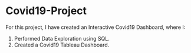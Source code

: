 # Covid19-Project

For this project, I have created an Interactive Covid19 Dashboard, where I:

1) Performed Data Exploration using SQL.
2) Created a Covid19 Tableau Dashboard.
